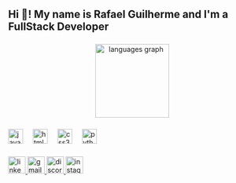 <h2 align="left">Hi 👋! My name is Rafael Guilherme and I'm a FullStack Developer</h2>

###

<div align="center">
  <img src="https://github-readme-stats.vercel.app/api/top-langs?username=Rg96Dev&locale=en&hide_title=true&layout=compact&card_width=320&langs_count=5&theme=dracula&hide_border=true" height="150" alt="languages graph"  />
</div>

###

<div align="left">
  <img src="https://cdn.jsdelivr.net/gh/devicons/devicon/icons/javascript/javascript-original.svg" height="30" alt="javascript logo"  />
  <img width="12" />
  <img src="https://cdn.jsdelivr.net/gh/devicons/devicon/icons/html5/html5-original.svg" height="30" alt="html5 logo"  />
  <img width="12" />
  <img src="https://cdn.jsdelivr.net/gh/devicons/devicon/icons/css3/css3-original.svg" height="30" alt="css3 logo"  />
  <img width="12" />
  <img src="https://cdn.jsdelivr.net/gh/devicons/devicon/icons/python/python-original.svg" height="30" alt="python logo"  />
</div>

###

<div align="left">
  <a href="www.linkedin.com/in/rafael-oliveira-7148a427b" target="_blank">
    <img src="https://img.shields.io/static/v1?message=LinkedIn&logo=linkedin&label=&color=660563&logoColor=white&labelColor=&style=for-the-badge" height="35" alt="linkedin logo"  />
  </a>
  <a href="rafalgui96@gmail.com" target="_blank">
    <img src="https://img.shields.io/static/v1?message=Gmail&logo=gmail&label=&color=660563&logoColor=white&labelColor=&style=for-the-badge" height="35" alt="gmail logo"  />
  </a>
  <a href="https://discord.com/channels/@me" target="_blank">
    <img src="https://img.shields.io/static/v1?message=Discord&logo=discord&label=&color=660563&logoColor=white&labelColor=&style=for-the-badge" height="35" alt="discord logo"  />
  </a>
  <a href="https://www.instagram.com/rafa.ewl/" target="_blank">
    <img src="https://img.shields.io/static/v1?message=Instagram&logo=instagram&label=&color=660563&logoColor=white&labelColor=&style=for-the-badge" height="35" alt="instagram logo"  />
  </a>
</div>

###

<br clear="both">



###


